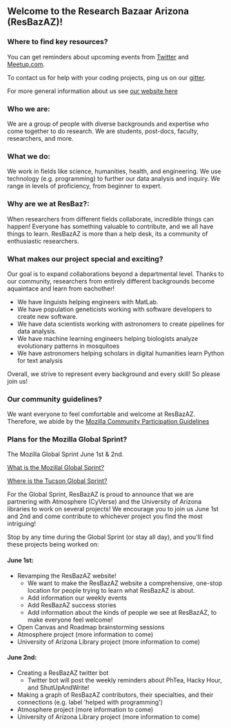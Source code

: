 ## Welcome to the Research Bazaar Arizona (ResBazAZ)! 

### Where to find key resources?
You can get reminders about upcoming events from [Twitter](https://twitter.com/ResBazAZ) 
and 
[Meetup.com](https://www.meetup.com/ResBazAZ/). 

To contact us for help with your coding projects, ping us on our [gitter](https://gitter.im/resbaz/Arizona). 

For more general information about us see [our  website here](http://resbazaz.github.io/studyGroup/) 


### Who we are:
We are a group of people with diverse backgrounds and expertise who come together to do research. 
We are students, post-docs, faculty, researchers, and more. 

### What we do:
We work in fields like science, humanities, health, and engineering. We use technology (e.g. programming) to further our data analysis and inquiry.
We range in levels of proficiency, from beginner to expert. 

### Why are we at ResBaz?:
When researchers from different fields collaborate, incredible things can happen! Everyone has something valuable to contribute, and we all have things to learn. ResBazAZ is more than a help desk, its a community of enthusiastic researchers.


### What makes our project special and exciting?
Our goal is to expand collaborations beyond a departmental level. Thanks to our community, researchers from entirely different backgrounds become aquaintace and learn from eachother! 

* We have linguists helping engineers with MatLab.
* We have population geneticists working with software developers to create new software. 
* We have data scientists working with astronomers to create pipelines for data analysis. 
* We have machine learning engineers helping biologists analyze evolutionary patterns in mosquitoes 
* We have astronomers helping scholars in digital humanities learn Python for text analysis 

Overall, we strive to represent every background and every skill! So please join us!

### Our community guidelines?
We want everyone to feel comfortable and welcome at ResBazAZ. Therefore, we abide by the [Mozilla Community Participation Guidelines](https://www.mozilla.org/en-US/about/governance/policies/participation/)


### Plans for the Mozilla Global Sprint?
The Mozilla Global Sprint June 1st & 2nd.

[What is the Mozillal Global Sprint?](https://mozilla.github.io/global-sprint/)

[Where is the Tucson Global Sprint?](https://ti.to/Mozilla/global-sprint-tucson-az)

For the Global Sprint, ResBazAZ is proud to announce that we are partnering with Atmosphere (CyVerse) and the University of Arizona libraries to work on several projects! We encourage you to join us June 1st and 2nd and come contribute to whichever project you find the most intriguing! 

Stop by any time during the Global Sprint (or stay all day), and you'll find these projects being worked on: 

#### June 1st:
* Revamping the ResBazAZ website! 
  - We want to make the ResBazAZ website a comprehensive, one-stop location for people trying to learn what ResBazAZ is about.
  - Add information our weekly events
  - Add ResBazAZ success stories
  - Add information about the kinds of people we see at ResBazAZ, to make everyone feel welcome!
* Open Canvas and Roadmap brainstorming sessions 
* Atmosphere project (more information to come)
* University of Arizona Library project (more information to come)

#### June 2nd:
* Creating a ResBazAZ twitter bot
  - Twitter bot will post the weekly reminders about PhTea, Hacky Hour, and ShutUpAndWrite!
* Making a graph of ResBazAZ contributors, their specialties, and their connections (e.g. label 'helped with programming') 
* Atmosphere project (more information to come)
* University of Arizona Library project (more information to come)





